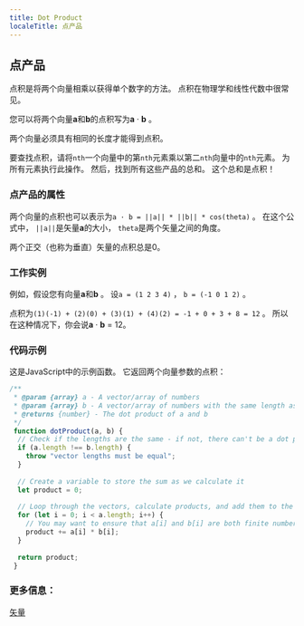 ```yaml
---
title: Dot Product
localeTitle: 点产品
---
```

## 点产品

点积是将两个向量相乘以获得单个数字的方法。 点积在物理学和线性代数中很常见。

您可以将两个向量**a**和**b**的点积写为**a** · **b** 。

两个向量必须具有相同的长度才能得到点积。

要查找点积，请将`nth`一个向量中的第`nth`元素乘以第二`nth`向量中的`nth`元素。 为所有元素执行此操作。 然后，找到所有这些产品的总和。 这个总和是点积！

### 点产品的属性

两个向量的点积也可以表示为`a · b = ||a|| * ||b|| * cos(theta)` 。 在这个公式中， `||a||`是矢量**a**的大小， `theta`是两个矢量之间的角度。

两个正交（也称为垂直）矢量的点积总是0。

### 工作实例

例如，假设您有向量**a**和**b** 。 设`a = (1 2 3 4)` ， `b = (-1 0 1 2)` 。

点积为`(1)(-1) + (2)(0) + (3)(1) + (4)(2) = -1 + 0 + 3 + 8 = 12` 。 所以在这种情况下，你会说**a** · **b** = 12。

### 代码示例

这是JavaScript中的示例函数。 它返回两个向量参数的点积：

```javascript
/** 
 * @param {array} a - A vector/array of numbers 
 * @param {array} b - A vector/array of numbers with the same length as a 
 * @returns {number} - The dot product of a and b 
 */ 
 function dotProduct(a, b) { 
  // Check if the lengths are the same - if not, there can't be a dot product 
  if (a.length !== b.length) { 
    throw "vector lengths must be equal"; 
  } 
 
  // Create a variable to store the sum as we calculate it 
  let product = 0; 
 
  // Loop through the vectors, calculate products, and add them to the total 
  for (let i = 0; i < a.length; i++) { 
    // You may want to ensure that a[i] and b[i] are both finite numbers 
    product += a[i] * b[i]; 
  } 
 
  return product; 
 } 
```

### 更多信息：

[矢量](../vectors/index.md)